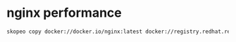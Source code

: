 # nginx performance

```bash
skopeo copy docker://docker.io/nginx:latest docker://registry.redhat.ren:5443/docker.io/nginx:latest





```